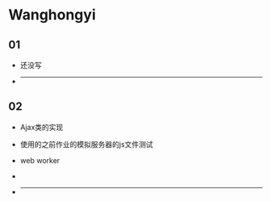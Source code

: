 # Wanghongyi

## 01



* 还没写

* ---

## 02

* Ajax类的实现

* 使用的之前作业的模拟服务器的js文件测试
* web worker

* 
* ---


